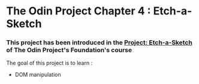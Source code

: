 # The Odin Project Chapter 4 : Etch-a-Sketch

### This project has been introduced in the <a href ="https://www.theodinproject.com/lessons/foundations-etch-a-sketch">Project: Etch-a-Sketch</a> of The Odin Project's Foundation's course

The goal of this project is to learn :
- DOM manipulation
